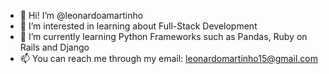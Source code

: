 - 👋 Hi! I’m @leonardoamartinho
- 👀 I’m interested in learning about Full-Stack Development
- 🌱 I’m currently learning Python Frameworks such as Pandas, Ruby on Rails and Django 
- 📫 You can reach me through my email: leonardomartinho15@gmail.com

<!---
leonardoamartinho/leonardoamartinho is a ✨ special ✨ repository because its `README.md` (this file) appears on your GitHub profile.
You can click the Preview link to take a look at your changes.
--->

